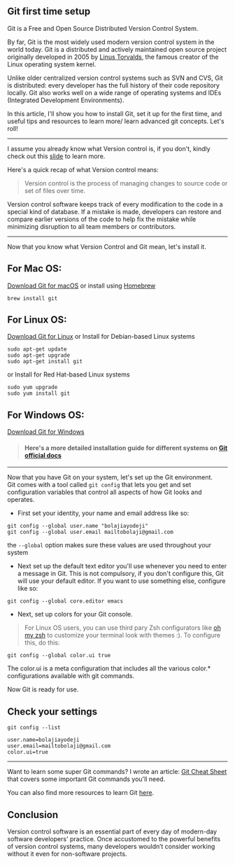 ## Git first time setup

Git is a Free and Open Source Distributed Version Control System.

By far, Git is the most widely used modern version control system in the world today. Git is a distributed and actively maintained open source project originally developed in 2005 by [Linus Torvalds](https://en.wikipedia.org/wiki/Linus_Torvalds), the famous creator of the Linux operating system kernel.

Unlike older centralized version control systems such as SVN and CVS, Git is distributed: every developer has the full history of their code repository locally. Git also works well on a wide range of operating systems and IDEs (Integrated Development Environments).

In this article, I'll show you how to install Git, set it up for the first time, and useful tips and resources to learn more/ learn advanced git concepts. Let's roll!

- - -

I assume you already know what Version control is, if you don't, kindly check out this [slide](http://slides.com/bolajiayodeji/introduction-to-version-control-with-git-and-github) to learn more. 

Here's a quick recap of what Version control means:

> Version control is the process of managing changes to source code or set of files over time.

Version control software keeps track of every modification to the code in a special kind of database.
If a mistake is made, developers can restore and compare earlier versions of the code to help fix the mistake while minimizing disruption to all team members or contributors.

- - -

Now that you know what Version Control and Git mean, let's install it.

## For Mac OS:

[Download Git for macOS](http://git-scm.com/download/mac)
or install using [Homebrew](https://brew.sh)

```
brew install git
```

## For Linux OS:

[Download Git for Linux](https://git-scm.com/download/linux) or 
Install for Debian-based Linux systems 

```
sudo apt-get update
sudo apt-get upgrade
sudo apt-get install git
```

or Install for Red Hat-based Linux systems

```
sudo yum upgrade
sudo yum install git
```

## For Windows OS:

[Download Git for Windows](https://git-scm.com/download/win)

> #### Here's a more detailed installation guide for different systems on [Git official docs](https://git-scm.com/book/en/v2/Getting-Started-Installing-Git)

---

Now that you have Git on your system, let's set up the Git environment. <br> 
Git comes with a tool called `git config` that lets you get and set configuration variables that control all aspects of how Git looks and operates.

- First set your identity, your name and email address like so:

```
git config --global user.name "bolajiayodeji"
git config --global user.email mailtobolaji@gmail.com
```
the `--global` option makes sure these values are used throughout your system

- Next set up the default text editor you'll use whenever you need to enter a message in Git. This is not compulsory, if you don't configure this, Git will use your default editor. If you want to use something else, configure like so:

```
git config --global core.editor emacs
```

- Next, set up colors for your Git console.

> For Linux OS users, you can use third pary Zsh configurators like [oh my zsh](https://ohmyz.sh/) to customize your terminal look with themes :).
To configure this, do this:

```
git config --global color.ui true
```
The color.ui is a meta configuration that includes all the various color.* configurations available with git commands. 

Now Git is ready for use. 

## Check your settings

```
git config --list
```

```
user.name=bolajiayodeji
user.email=mailtobolaji@gmail.com
color.ui=true
```

---

Want to learn some super Git commands? I wrote an article: [Git Cheat Sheet](https://blog.bolajiayodeji.com/git-cheat-sheet) that covers some important Git commands you'll need. 

You can also find more resources to learn Git [here](https://try.github.io).


## Conclusion

Version control software is an essential part of every day of modern-day software developers' practice. Once accustomed to the powerful benefits of version control systems, many developers wouldn’t consider working without it even for non-software projects.
